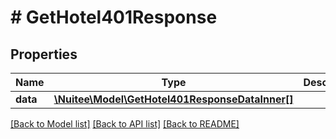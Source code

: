# # GetHotel401Response

## Properties

Name | Type | Description | Notes
------------ | ------------- | ------------- | -------------
**data** | [**\Nuitee\Model\GetHotel401ResponseDataInner[]**](GetHotel401ResponseDataInner.md) |  | [optional]

[[Back to Model list]](../../README.md#models) [[Back to API list]](../../README.md#endpoints) [[Back to README]](../../README.md)
